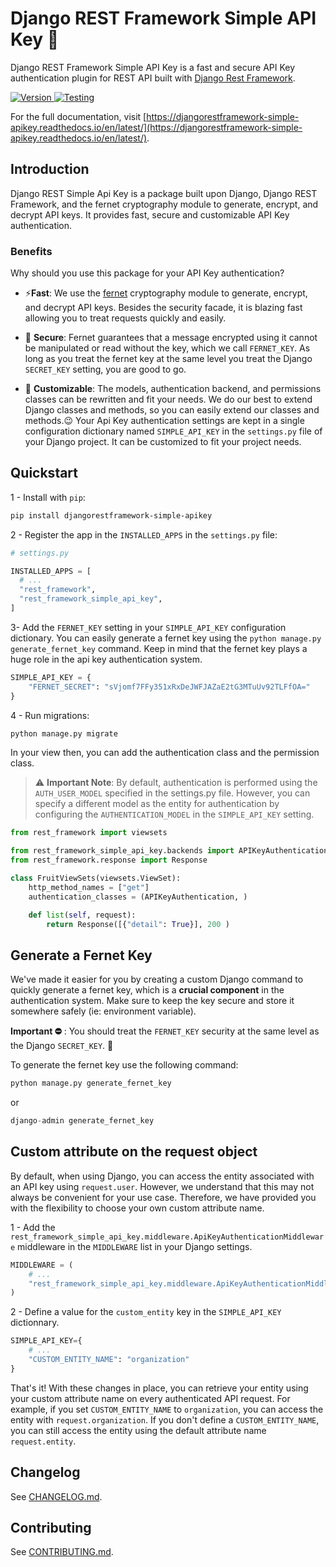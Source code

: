 # Django REST Framework Simple API Key 🔐

Django REST Framework Simple API Key is a fast and secure API Key authentication plugin for REST API built with [Django Rest Framework](https://www.django-rest-framework.org/).

<div>
  <a href="https://badge.fury.io/py/djangorestframework-simple-apikey">
      <img src="https://badge.fury.io/py/djangorestframework-simple-apikey.svg" alt="Version"/>
  </a>
  <a href="https://github.com/koladev32/djangorestframework-simple-apikey/actions/workflows/ci-cd.yml">
      <img src="https://github.com/koladev32/djangorestframework-simple-apikey/actions/workflows/ci-cd.yml/badge.svg" alt="Testing"/>
  </a>
</div>

For the full documentation, visit [https://djangorestframework-simple-apikey.readthedocs.io/en/latest/](https://djangorestframework-simple-apikey.readthedocs.io/en/latest/).

## Introduction

Django REST Simple Api Key is a package built upon Django, Django REST Framework, and the fernet cryptography module to generate, encrypt, and decrypt API keys. It provides fast, secure and customizable API Key authentication.

### Benefits

Why should you use this package for your API Key authentication?

* ⚡**️Fast**: We use the [fernet](https://cryptography.io/en/latest/fernet/) cryptography module to generate, encrypt, and decrypt API keys. Besides the security facade, it is blazing fast allowing you to treat requests quickly and easily.
    
* 🔐 **Secure**: Fernet guarantees that a message encrypted using it cannot be manipulated or read without the key, which we call `FERNET_KEY`. As long as you treat the fernet key at the same level you treat the Django `SECRET_KEY` setting, you are good to go.
    
* 🔧 **Customizable**: The models, authentication backend, and permissions classes can be rewritten and fit your needs. We do our best to extend Django classes and methods, so you can easily extend our classes and methods.😉 Your Api Key authentication settings are kept in a single configuration dictionary named `SIMPLE_API_KEY` in the `settings.py` file of your Django project. It can be customized to fit your project needs.
    

## Quickstart

1 - Install with `pip`:

```bash
pip install djangorestframework-simple-apikey
```

2 - Register the app in the `INSTALLED_APPS` in the `settings.py` file:

```python
# settings.py

INSTALLED_APPS = [
  # ...
  "rest_framework",
  "rest_framework_simple_api_key",
]
```

3- Add the `FERNET_KEY` setting in your `SIMPLE_API_KEY` configuration dictionary. You can easily generate a fernet key using the `python manage.py generate_fernet_key` command. Keep in mind that the fernet key plays a huge role in the api key authentication system.

```python
SIMPLE_API_KEY = {
    "FERNET_SECRET": "sVjomf7FFy351xRxDeJWFJAZaE2tG3MTuUv92TLFfOA="
}
```

4 - Run migrations:

```bash
python manage.py migrate
```

In your view then, you can add the authentication class and the permission class.

> ⚠️ **Important Note**: By default, authentication is performed using the `AUTH_USER_MODEL` specified in the settings.py file. However, you can specify a different model as the entity for authentication by configuring the `AUTHENTICATION_MODEL` in the `SIMPLE_API_KEY` setting.

```python
from rest_framework import viewsets

from rest_framework_simple_api_key.backends import APIKeyAuthentication
from rest_framework.response import Response

class FruitViewSets(viewsets.ViewSet):
    http_method_names = ["get"]
    authentication_classes = (APIKeyAuthentication, )

    def list(self, request):
        return Response([{"detail": True}], 200 )
```

## Generate a Fernet Key
We've made it easier for you by creating a custom Django command to quickly generate a fernet key, which is a **crucial component** in the authentication system. Make sure to keep the key secure and store it somewhere safely (ie: environment variable). 

**Important ⛔️** : You should treat the `FERNET_KEY` security at the same level as the Django `SECRET_KEY`. 🫡

To generate the fernet key use the following command:

```python
python manage.py generate_fernet_key
```
or 

```python
django-admin generate_fernet_key
```

## Custom attribute on the request object

By default, when using Django, you can access the entity associated with an API key using `request.user`. However, 
we understand that this may not always be convenient for your use case. Therefore, we have provided you with the 
flexibility to choose your own custom attribute name.

1 - Add the `rest_framework_simple_api_key.middleware.ApiKeyAuthenticationMiddleware` middleware in the `MIDDLEWARE` 
list in your Django settings.

```python
MIDDLEWARE = (
    # ...
    "rest_framework_simple_api_key.middleware.ApiKeyAuthenticationMiddleware"
)
```

2 - Define a value for the `custom_entity` key in the `SIMPLE_API_KEY` dictionnary.

```python
SIMPLE_API_KEY={
    # ...
    "CUSTOM_ENTITY_NAME": "organization"
}
```

That's it! With these changes in place, you can retrieve your entity using your custom attribute name on every 
authenticated API request. For example, if you set `CUSTOM_ENTITY_NAME` to `organization`, you can access the entity with 
`request.organization`. If you don't define a `CUSTOM_ENTITY_NAME`, you can still access the entity using the default 
attribute name `request.entity`.

## Changelog

See [CHANGELOG.md](https://github.com/koladev32/djangorestframework-simple-apikey/blob/main/CHANGELOG.md).

## Contributing

See [CONTRIBUTING.md](https://github.com/koladev32/djangorestframework-simple-apikey/blob/main/CONTRIBUTING.md).